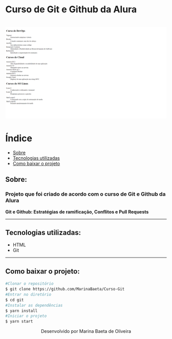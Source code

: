 <h1>Curso de Git e Github da Alura</h1>

<h1>
  <img src="2021-03-26.png">
</h1>

# Índice

- [Sobre](#-Sobre)
- [Tecnologias utilizadas](#-Tecnologias-utilizadas)
- [Como baixar o projeto](#-Como-baixar-o-projeto)

## Sobre:

<h3>Projeto que foi criado de acordo com o curso de Git e Github da Alura</h3>
<p> <b>Git e Github: Estratégias de ramificação, Conflitos e Pull Requests</b></p>

---

## Tecnologias utilizadas:

<ul>
  <li>HTML</li>
  <li>Git</li>
</ul>
 
---

## Como baixar o projeto:

```bash
#Clonar o repositório
$ git clone https://github.com/MarinaBaeta/Curso-Git
#Entrar no diretório
$ cd git
#Instalar as dependências
$ yarn install
#Iniciar o projeto
$ yarn start
```

<p align="center">Desenvolvido por Marina Baeta de Oliveira</p>
